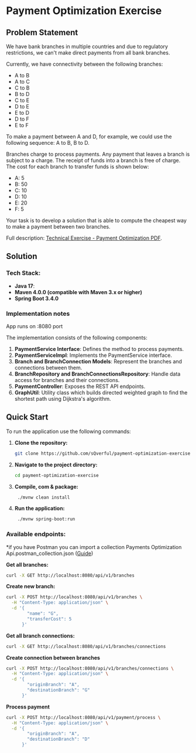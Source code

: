 # Payment Optimization Exercise

## Problem Statement

We have bank branches in multiple countries and due to regulatory restrictions, we can't make direct payments from all bank branches.

Currently, we have connectivity between the following branches:
- A to B
- A to C
- C to B
- B to D
- C to E
- D to E
- E to D
- D to F
- E to F

To make a payment between A and D, for example, we could use the following sequence: A to B, B to D.

Branches charge to process payments. Any payment that leaves a branch is subject to a charge. The receipt of funds into a branch is free of charge. The cost for each branch to transfer funds is shown below:

- A: 5
- B: 50
- C: 10
- D: 10
- E: 20
- F: 5

Your task is to develop a solution that is able to compute the cheapest way to make a payment between two branches.

Full description: [Technical Exercise - Payment Optimization PDF](https://github.com/sQverful/payment-optimization-exercise/blob/main/Technical%20Exercise%20-%20Payment%20Optimization.pdf).

## Solution

### Tech Stack:

- **Java 17**:
- **Maven 4.0.0 (compatible with Maven 3.x or higher)**
- **Spring Boot 3.4.0**

### Implementation notes

App runs on :8080 port

The implementation consists of the following components:

1. **PaymentService Interface**: Defines the method to process payments.
2. **PaymentServiceImpl**: Implements the PaymentService interface.
3. **Branch and BranchConnection Models**: Represent the branches and connections between them.
4. **BranchRepository and BranchConnectionsRepository**: Handle data access for branches and their connections.
5. **PaymentController**: Exposes the REST API endpoints.
6. **GraphUtil**: Utility class which builds directed weighted graph to find the shortest path using Dijkstra's algorithm.

## Quick Start

To run the application use the following commands:

1. **Clone the repository:**
   ```bash
   git clone https://github.com/sQverful/payment-optimization-exercise.git
   ```

2. **Navigate to the project directory:**
   ```bash
   cd payment-optimization-exercise
   ```

3. **Compile, com & package:**
   ```bash
    ./mvnw clean install
   ```

4. **Run the application:**
   ```bash
    ./mvnw spring-boot:run
   ```
### Available endpoints:
*if you have Postman you can import a collection Payments Optimization Api.postman_collection.json
([Guide](https://docs.tink.com/entries/articles/postman-collection-for-account-check))

**Get all branches:**

   ```bash
   curl -X GET http://localhost:8080/api/v1/branches
   ```
**Create new branch:**

   ```bash
   curl -X POST http://localhost:8080/api/v1/branches \
     -H "Content-Type: application/json" \
     -d '{
           "name": "G",
           "transferCost": 5
         }'

   ```
   
**Get all branch connections:**

   ```bash
   curl -X GET http://localhost:8080/api/v1/branches/connections
   ```
**Create connection between branches**

   ```bash
   curl -X POST http://localhost:8080/api/v1/branches/connections \
     -H "Content-Type: application/json" \
     -d '{
           "originBranch": "A",
           "destinationBranch": "G"
         }'

   ```

**Process payment**
   ```bash
   curl -X POST http://localhost:8080/api/v1/payment/process \
     -H "Content-Type: application/json" \
     -d '{
           "originBranch": "A",
           "destinationBranch": "D"
         }'
   ```
